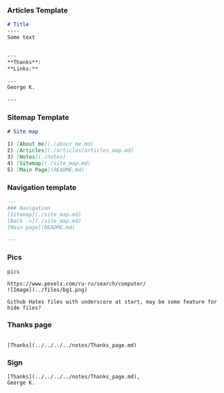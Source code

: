 ### Articles Template

``` md
# Title
----
Some text


---
**Thanks**:
**Links:**

---
George K.

---
```

### Sitemap Template

``` md
# Site map

1) [About me](./about_me.md)
2) [Articles](./articles/articles_map.md)
3) [Notes](./notes)
4) [Sitemap](./site_map.md)  
5) [Main Page](README.md)

```

### Navigation template

``` md
---
### Navigation
[Sitemap](./site_map.md)
[Back ->](./site_map.md)
[Main page](README.md)

---
```


### Pics

```
pics

https://www.pexels.com/ru-ru/search/computer/
![Image](../files/bg1.png)

Github Hates files with underscore at start, may be some feature for hide files?

```

### Thanks page
```

[Thanks](../../../../notes/Thanks_page.md)

```

### Sign
```
[Thanks](../../../../notes/Thanks_page.md),
George K.
```

